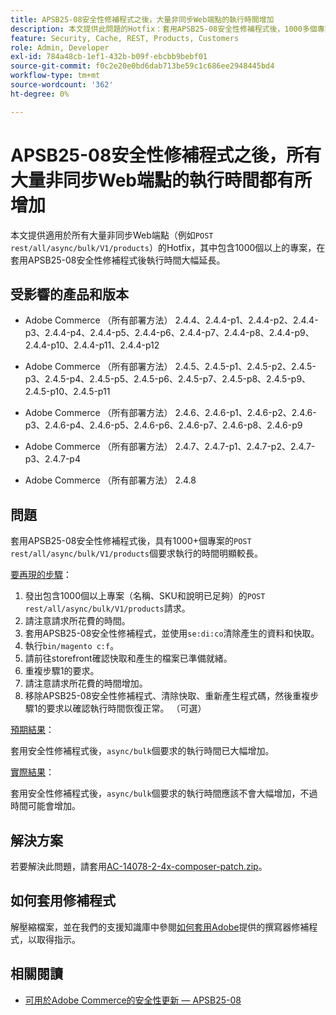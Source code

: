 ```yaml
---
title: APSB25-08安全性修補程式之後，大量非同步Web端點的執行時間增加
description: 本文提供此問題的Hotfix：套用APSB25-08安全性修補程式後，1000多個專案的POST rest/all/async/bulk/V1/products要求執行時間大幅增加。
feature: Security, Cache, REST, Products, Customers
role: Admin, Developer
exl-id: 784a48cb-1ef1-432b-b09f-ebcbb9bebf01
source-git-commit: f0c2e20e0bd6dab713be59c1c686ee2948445bd4
workflow-type: tm+mt
source-wordcount: '362'
ht-degree: 0%

---
```


# APSB25-08安全性修補程式之後，所有大量非同步Web端點的執行時間都有所增加

本文提供適用於所有大量非同步Web端點（例如`POST rest/all/async/bulk/V1/products`）的Hotfix，其中包含1000個以上的專案，在套用APSB25-08安全性修補程式後執行時間大幅延長。

## 受影響的產品和版本

* Adobe Commerce （所有部署方法） 2.4.4、2.4.4-p1、2.4.4-p2、2.4.4-p3、2.4.4-p4、2.4.4-p5、2.4.4-p6、2.4.4-p7、2.4.4-p8、2.4.4-p9、2.4.4-p10、2.4.4-p11、2.4.4-p12

* Adobe Commerce （所有部署方法） 2.4.5、2.4.5-p1、2.4.5-p2、2.4.5-p3、2.4.5-p4、2.4.5-p5、2.4.5-p6、2.4.5-p7、2.4.5-p8、2.4.5-p9、2.4.5-p10、2.4.5-p11

* Adobe Commerce （所有部署方法） 2.4.6、2.4.6-p1、2.4.6-p2、2.4.6-p3、2.4.6-p4、2.4.6-p5、2.4.6-p6、2.4.6-p7、2.4.6-p8、2.4.6-p9

* Adobe Commerce （所有部署方法） 2.4.7、2.4.7-p1、2.4.7-p2、2.4.7-p3、2.4.7-p4

* Adobe Commerce （所有部署方法） 2.4.8

## 問題

套用APSB25-08安全性修補程式後，具有1000+個專案的`POST rest/all/async/bulk/V1/products`個要求執行的時間明顯較長。

<u>要再現的步驟</u>：

1. 發出包含1000個以上專案（名稱、SKU和說明已足夠）的`POST rest/all/async/bulk/V1/products`請求。
1. 請注意請求所花費的時間。
1. 套用APSB25-08安全性修補程式，並使用`se:di:co`清除產生的資料和快取。
1. 執行`bin/magento c:f`。
1. 請前往storefront確認快取和產生的檔案已準備就緒。
1. 重複步驟1的要求。
1. 請注意請求所花費的時間增加。
1. 移除APSB25-08安全性修補程式、清除快取、重新產生程式碼，然後重複步驟1的要求以確認執行時間恢復正常。 （可選）

<u>預期結果</u>：

套用安全性修補程式後，`async/bulk`個要求的執行時間已大幅增加。

<u>實際結果</u>：

套用安全性修補程式後，`async/bulk`個要求的執行時間應該不會大幅增加，不過時間可能會增加。

## 解決方案

若要解決此問題，請套用[AC-14078-2-4x-composer-patch.zip](assets/AC-14078-2-4x-composer-patch.zip)。

## 如何套用修補程式

解壓縮檔案，並在我們的支援知識庫中參閱[如何套用Adobe](https://experienceleague.adobe.com/docs/commerce-knowledge-base/kb/how-to/how-to-apply-a-composer-patch-provided-by-magento.html?lang=zh-Hant)提供的撰寫器修補程式，以取得指示。

## 相關閱讀

* [可用於Adobe Commerce的安全性更新 — APSB25-08](https://experienceleague.adobe.com/zh-hant/docs/experience-cloud-kcs/kbarticles/ka-27149)
